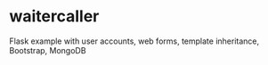 # waitercaller
Flask example with user accounts, web forms, template inheritance, Bootstrap, MongoDB
